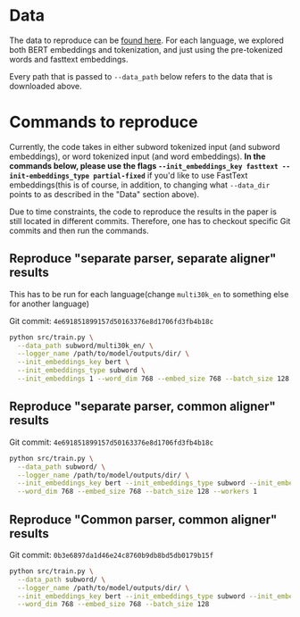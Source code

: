 # Data
The data to reproduce can be
[found here](https://drive.google.com/drive/folders/1Hk_AJ6yhZj98uQj5KAj4jo3I1uf8pDh1?usp=sharing).
For each language, we explored both BERT embeddings and tokenization, and just using the
pre-tokenized words and fasttext embeddings. 

Every path that is passed to `--data_path` below refers to the data that is downloaded
above.


# Commands to reproduce

Currently, the code takes in either subword tokenized input (and subword embeddings), or
word tokenized input (and word embeddings). **In the commands below, please use the
flags `--init_embeddings_key fasttext --init-embeddings_type partial-fixed`** if you'd
like to use FastText embeddings(this is of course, in addition, to changing what
`--data_dir` points to as described in the "Data" section above).

Due to time constraints, the code to reproduce the results in the paper is still located
in different commits. Therefore, one has to checkout specific Git commits and then 
run the commands.

## Reproduce "separate parser, separate aligner" results
This has to be run for each language(change `multi30k_en` to something else for another
language)

Git commit: `4e691851899157d50163376e8d1706fd3fb4b18c`

```bash
python src/train.py \
  --data_path subword/multi30k_en/ \
  --logger_name /path/to/model/outputs/dir/ \
  --init_embeddings_key bert \
  --init_embeddings_type subword \
  --init_embeddings 1 --word_dim 768 --embed_size 768 --batch_size 128 --workers 1
```

## Reproduce "separate parser, common aligner" results
Git commit: `4e691851899157d50163376e8d1706fd3fb4b18c`

```bash
python src/train.py \
  --data_path subword/ \
  --logger_name /path/to/model/outputs/dir/ \
  --init_embeddings_key bert --init_embeddings_type subword --init_embeddings 1 \
  --word_dim 768 --embed_size 768 --batch_size 128 --workers 1
```

## Reproduce "Common parser, common aligner" results 
Git commit: `0b3e6897da1d46e24c8760b9db8bd5db0179b15f`

```bash
python src/train.py \
  --data_path subword/ \
  --logger_name /path/to/model/outputs/dir/ \
  --init_embeddings_key bert --init_embeddings_type subword --init_embeddings 1 \
  --word_dim 768 --embed_size 768 --batch_size 128
```
